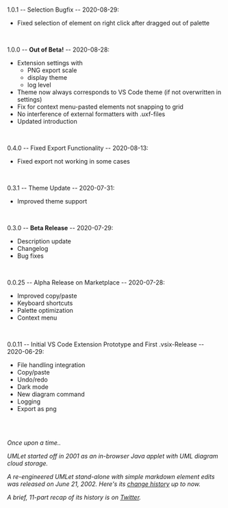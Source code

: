 <br/>

1.0.1 -- Selection Bugfix -- 2020-08-29:
* Fixed selection of element on right click after dragged out of palette

<br/>

1.0.0 -- **Out of Beta!** -- 2020-08-28:
* Extension settings with
    * PNG export scale
    * display theme
    * log level
* Theme now always corresponds to VS Code theme (if not overwritten in settings)
* Fix for context menu-pasted elements not snapping to grid
* No interference of external formatters with .uxf-files
* Updated introduction

<br/>

0.4.0 -- Fixed Export Functionality -- 2020-08-13:
* Fixed export not working in some cases

<br/>

0.3.1 -- Theme Update -- 2020-07-31:
* Improved theme support

<br/>

0.3.0 -- **Beta Release** -- 2020-07-29:
* Description update
* Changelog
* Bug fixes

<br/>

0.0.25 -- Alpha Release on Marketplace -- 2020-07-28:
* Improved copy/paste
* Keyboard shortcuts
* Palette optimization
* Context menu

<br/>

0.0.11 -- Initial VS Code Extension Prototype and First .vsix-Release -- 2020-06-29:
* File handling integration
* Copy/paste
* Undo/redo
* Dark mode
* New diagram command
* Logging
* Export as png

<br/>
<br/>


*Once upon a time..*

*UMLet started off in 2001 as an in-browser Java applet with UML diagram cloud storage.*

*A re-engineered UMLet stand-alone with simple markdown element edits was released on June 21, 2002. Here's its [change history](https://www.umlet.com/changes.htm) up to now.*

*A brief, 11-part recap of its history is on [Twitter](https://twitter.com/twumlet/status/1289543897417318400).*